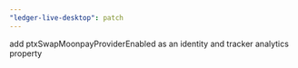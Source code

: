 ```yaml
---
"ledger-live-desktop": patch
---
```


add ptxSwapMoonpayProviderEnabled as an identity and tracker analytics property
